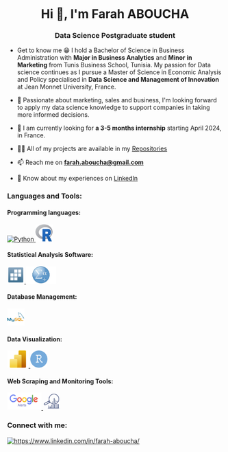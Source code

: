 <h1 align="center">Hi 👋, I'm Farah ABOUCHA </h1>
<h3 align="center"> Data Science Postgraduate student </h3>

- Get to know me 😁 I hold a Bachelor of Science in Business Administration with **Major in Business Analytics** and **Minor in Marketing** from Tunis Business School, Tunisia. My passion for Data science continues as I pursue a Master of Science in Economic Analysis and Policy specialised in **Data Science and Management of Innovation** at Jean Monnet University, France.
  
- 🌱 Passionate about marketing, sales and business, I'm looking forward to apply my data science knowledge to support companies in taking more informed decisions.

- 🔎 I am currently looking for **a 3-5 months internship** starting April 2024, in France.

- 👨‍💻 All of my projects are available in my [Repositories](https://github.com/Farah-ab?tab=repositories)

- 📫 Reach me on **farah.aboucha@gmail.com**

- 📄 Know about my experiences on  [LinkedIn](https://www.linkedin.com/in/farah-aboucha/)


<h3 align="left">Languages and Tools:</h3>

<h4 align="left"> Programming languages: </h4> <a href="https://www.python.org/" target="_blank" rel="noreferrer"> <img src="https://github.com/rahulbanerjee26/githubProfileReadmeGenerator/blob/main/icons/python.svg" alt="Python" width="70" height="40"/> </a><a href="https://www.r-project.org/" target="_blank" rel="noreferrer"> <img src="https://github.com/Farah-ab/Farah-ab/blob/main/iconimages/R.png" alt="R" width="40" height="40"/> </a> </p>

</p>
<h4 align="left"> Statistical Analysis Software: </h4> <a href="https://www.stata.com/" target="_blank" rel="noreferrer"> <img src="https://github.com/Farah-ab/Farah-ab/blob/main/iconimages/stata-1.svg" alt="Stata" width="40" height="40"/> </a><a href="https://www.ibm.com/products/spss-statistics" target="_blank" rel="noreferrer"> <img src="https://github.com/Farah-ab/Farah-ab/blob/main/iconimages/SPSSstatistics.png" alt="SPSS Statistics" width="70" height="40"/> </a> 

<h4 align="left"> Database Management: </h4> <a href="https://www.mysql.com/" target="_blank" rel="noreferrer"> <img src="https://raw.githubusercontent.com/devicons/devicon/master/icons/mysql/mysql-original-wordmark.svg" alt="mysql" width="40" height="40"/> </a> </p>

<h4 align="left"> Data Visualization: </h4> <a href="https://powerbi.microsoft.com/fr-fr/" target="_blank" rel="noreferrer"> <img src="https://github.com/Farah-ab/Farah-ab/blob/main/iconimages/PowerBI.png" alt="Power BI" width="50" height="40"/> </a><a href="https://posit.co/" target="_blank" rel="noreferrer"> <img src="https://github.com/Farah-ab/Farah-ab/blob/main/iconimages/rstudio-20-04.svg" alt="R Studio" width="40" height="40"/> </a> </p>

<h4 align="left"> Web Scraping and Monitoring Tools: </h4>
<a href="https://www.google.fr/alerts" target="_blank" rel="noreferrer"> <img src="https://github.com/Farah-ab/Farah-ab/blob/main/iconimages/GoogleAlerts.png" width="80" alt="Google Alerts" height="40"/> </a><a href="https://www.questel.com/fr/mise-a-jour-produit/intelligence/" target="_blank" rel="noreferrer"> <img src="https://github.com/Farah-ab/Farah-ab/blob/main/iconimages/Orbit-intelligence.svg" width="40" alt="Orbit Intelligence" height="40"/> </a> </p>


<h3 align="left">Connect with me:</h3>
<p align="left">
<a href="https://linkedin.com/in/https://www.linkedin.com/in/farah-aboucha/" target="blank"><img align="center" src="https://raw.githubusercontent.com/rahuldkjain/github-profile-readme-generator/master/src/images/icons/Social/linked-in-alt.svg" alt="https://www.linkedin.com/in/farah-aboucha/" height="30" width="40" /></a>

</p>



